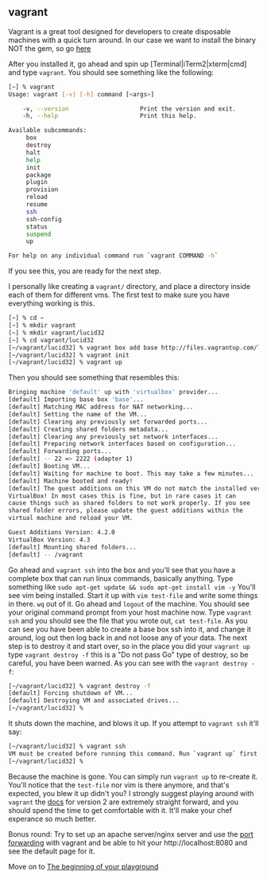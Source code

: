 vagrant
-------
Vagrant is a great tool designed for developers to create disposable machines with a quick turn around.  In our case we want to install the binary NOT the gem, so go [here](http://downloads.vagrantup.com/)

After you installed it, go ahead and spin up [Terminal|iTerm2|xterm|cmd] and type `vagrant`. You should see something like the following:
```bash
[~] % vagrant
Usage: vagrant [-v] [-h] command [<args>]

    -v, --version                    Print the version and exit.
    -h, --help                       Print this help.

Available subcommands:
     box
     destroy
     halt
     help
     init
     package
     plugin
     provision
     reload
     resume
     ssh
     ssh-config
     status
     suspend
     up

For help on any individual command run `vagrant COMMAND -h`
```
If you see this, you are ready for the next step.

I personally like creating a `vagrant/` directory, and place a directory inside each of them for different vms.  The first test to make sure you have everything working is this.

```bash
[~] % cd ~
[~] % mkdir vagrant
[~] % mkdir vagrant/lucid32
[~] % cd vagrant/lucid32
[~/vagrant/lucid32] % vagrant box add base http://files.vagrantup.com/lucid32.box
[~/vagrant/lucid32] % vagrant init
[~/vagrant/lucid32] % vagrant up
```
Then you should see something that resembles this:

```bash
Bringing machine 'default' up with 'virtualbox' provider...
[default] Importing base box 'base'...
[default] Matching MAC address for NAT networking...
[default] Setting the name of the VM...
[default] Clearing any previously set forwarded ports...
[default] Creating shared folders metadata...
[default] Clearing any previously set network interfaces...
[default] Preparing network interfaces based on configuration...
[default] Forwarding ports...
[default] -- 22 => 2222 (adapter 1)
[default] Booting VM...
[default] Waiting for machine to boot. This may take a few minutes...
[default] Machine booted and ready!
[default] The guest additions on this VM do not match the installed version of
VirtualBox! In most cases this is fine, but in rare cases it can
cause things such as shared folders to not work properly. If you see
shared folder errors, please update the guest additions within the
virtual machine and reload your VM.

Guest Additions Version: 4.2.0
VirtualBox Version: 4.3
[default] Mounting shared folders...
[default] -- /vagrant
```

Go ahead and `vagrant ssh` into the box and you'll see that you have a complete box that can run linux commands, basically anything. Type something like `sudo apt-get update && sudo apt-get install vim -y` You'll see vim being installed. Start it up with `vim test-file` and write some things in there. `wq` out of it. Go ahead and `logout` of the machine. You should see your original command prompt from your host machine now. Type `vagrant ssh` and you should see the file that you wrote out, `cat test-file`.
As you can see you have been able to create a base box ssh into it, and change it around, log out then log back in and not loose any of your data.
The next step is to destroy it and start over, so in the place you did your `vagrant up` type `vagrant destroy -f` this is a "Do not pass Go" type of destroy, so be careful, you have been warned.
As you can see with the `vagrant destroy -f`:
```bash
[~/vagrant/lucid32] % vagrant destroy -f
[default] Forcing shutdown of VM...
[default] Destroying VM and associated drives...
[~/vagrant/lucid32] %
```
It shuts down the machine, and blows it up. If you attempt to `vagrant ssh` it'll say:
```bash
[~/vagrant/lucid32] % vagrant ssh
VM must be created before running this command. Run `vagrant up` first.
[~/vagrant/lucid32] %
```
Because the machine is gone. You can simply run `vagrant up` to re-create it. You'll notice that the `test-file` nor vim is there anymore, and that's expected, you blew it up didn't you?  I strongly suggest playing around with `vagrant` the [docs](http://docs.vagrantup.com/v2/) for version 2 are extremely straight forward, and you should spend the time to get comfortable with it. It'll make your chef experance so much better. 

Bonus round: Try to set up an apache server/nginx server and use the [port forwarding](http://docs.vagrantup.com/v2/networking/forwarded_ports.html) with vagrant and be able to hit your http://localhost:8080 and see the default page for it.

Move on to [The beginning of your playground](03-vm-setup.md)
